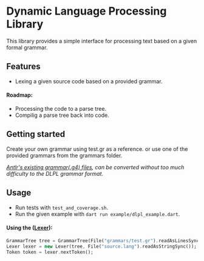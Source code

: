 <!-- 
Author: Wittmann Áron
Date: 2022-06-14

DLPL - A dynamic language processing library.
-->

# Dynamic Language Processing Library
This library provides a simple interface for processing text based on a given formal grammar.

## Features

 - Lexing a given source code based on a provided grammar.

#### Roadmap:

 - Processing the code to a parse tree.
 - Compilig a parse tree back into code.

## Getting started

Create your own grammar using test.gr as a reference.
or use one of the provided grammars from the grammars folder.

*[Antlr's existing grammar(.g4) files](https://github.com/antlr/grammars-v4), can be converted without too much difficulty to the DLPL grammar format.*

## Usage

 - Run tests with `test_and_coverage.sh`.
 - Run the given example with `dart run example/dlpl_example.dart`.

#### Using the ([Lexer](https://github.com/RawEnchilada/dlpl/blob/main/lib/src/parser/lexer.dart)): 
```dart
GrammarTree tree = GrammarTree(File("grammars/test.gr").readAsLinesSync());
Lexer lexer = new Lexer(tree, File("source.lang").readAsStringSync());
Token token = lexer.nextToken();
```

